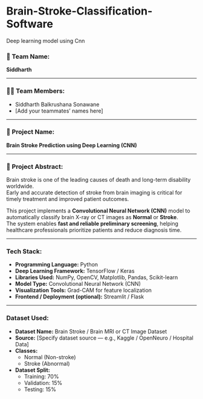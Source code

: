 # Brain-Stroke-Classification-Software
Deep learning model using Cnn

### 👥 Team Name:
**Siddharth**

---

### 👨‍💻 Team Members:
- Siddharth Balkrushana Sonawane  
- [Add your teammates’ names here]

---

### 📘 Project Name:
**Brain Stroke Prediction using Deep Learning (CNN)**

---

### 🧩 Project Abstract:
Brain stroke is one of the leading causes of death and long-term disability worldwide.  
Early and accurate detection of stroke from brain imaging is critical for timely treatment and improved patient outcomes.  

This project implements a **Convolutional Neural Network (CNN)** model to automatically classify brain X-ray or CT images as **Normal** or **Stroke**.  
The system enables **fast and reliable preliminary screening**, helping healthcare professionals prioritize patients and reduce diagnosis time.

---

###  Tech Stack:
- **Programming Language:** Python  
- **Deep Learning Framework:** TensorFlow / Keras  
- **Libraries Used:** NumPy, OpenCV, Matplotlib, Pandas, Scikit-learn  
- **Model Type:** Convolutional Neural Network (CNN)  
- **Visualization Tools:** Grad-CAM for feature localization  
- **Frontend / Deployment (optional):** Streamlit / Flask  

---

###  Dataset Used:
- **Dataset Name:** Brain Stroke / Brain MRI or CT Image Dataset  
- **Source:** [Specify dataset source — e.g., Kaggle / OpenNeuro / Hospital Data]  
- **Classes:**  
  - Normal (Non-stroke)  
  - Stroke (Abnormal)  
- **Dataset Split:**  
  - Training: 70%  
  - Validation: 15%  
  - Testing: 15%  
